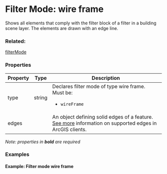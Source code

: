 # Filter Mode: wire frame

Shows all elements that comply with the filter block of a filter in a building scene layer.  The elements are drawn with an edge line.

### Related:

[filterMode](filterMode.md)
### Properties

| Property | Type | Description |
| --- | --- | --- |
| type | string | Declares filter mode of type wire frame.<div>Must be:<ul><li>`wireFrame`</li></ul></div> |
| edges |  | An object defining solid edges of a feature. [See more](https://developers.arcgis.com/web-scene-specification/objects/edges/) information on supported edges in ArcGIS clients. |

*Note: properties in **bold** are required*

### Examples 

#### Example: Filter mode wire frame 

